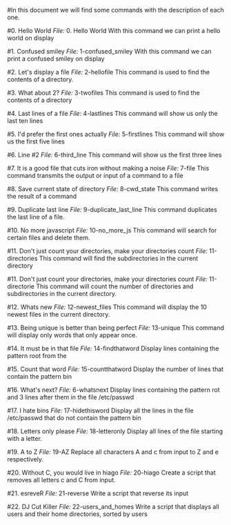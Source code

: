 #In this document we will find some commands with the description of each one.

#0. Hello World
*File:* 0. Hello World
With this command we can print a hello world on display

#1. Confused smiley
*File:* 1-confused_smiley
With this command we can print a confused smiley on display

#2. Let's display a file
*File:* 2-hellofile
This command is used to find the contents of a directory.

#3. What about 2?
*File:*  3-twofiles
This command is used to find the contents of a directory

#4. Last lines of a file
*File:* 4-lastlines 
This command will show us only the last ten lines

#5. I'd prefer the first ones actually
*File:*  5-firstlines
This command will show us the first five lines

#6. Line #2
*File:* 6-third_line
This command will show us the first three lines

#7. It is a good file that cuts iron without making a noise
*File:* 7-file
This command transmits the output or input of a command to a file

#8. Save current state of directory
*File:*  8-cwd_state
This command writes the result of a command

#9. Duplicate last line
*File:* 9-duplicate_last_line
This command duplicates the last line of a file.

#10. No more javascript
*File:* 10-no_more_js
This command will search for certain files and delete them.

#11. Don't just count your directories, make your directories count
*File:* 11-directories
This command will find the subdirectories in the current directory

#11. Don't just count your directories, make your directories count
*File:* 11-directorie
This command will count the number of directories and subdirectories in the current directory.

#12. Whats new
*File:* 12-newest_files
This command will display the 10 newest files in the current directory.

#13. Being unique is better than being perfect
*File:* 13-unique
This command will display only words that only appear once.

#14. It must be in that file
*File:* 14-findthatword
Display lines containing the pattern root from the

#15. Count that word
*File:*  15-countthatword
Display the number of lines that contain the pattern bin

#16. What's next?
*File:* 6-whatsnext
Display lines containing the pattern rot and 3 lines after them in the file /etc/passwd

#17. I hate bins
*File:* 17-hidethisword
Display all the lines in the file /etc/passwd that do not contain the pattern bin

#18. Letters only please
*File:* 18-letteronly
Display all lines of the file starting with a letter.

#19. A to Z
*File:* 19-AZ
Replace all characters A and c from input to Z and e respectively.

#20. Without C, you would live in hiago
*File:* 20-hiago
Create a script that removes all letters c and C from input.

#21. esreveR
*File:* 21-reverse
Write a script that reverse its input

#22. DJ Cut Killer
*File:* 22-users_and_homes
Write a script that displays all users and their home directories, sorted by users
